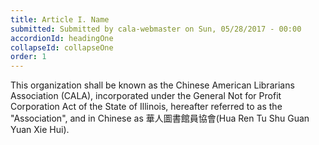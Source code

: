 ```yaml
---
title: Article I. Name
submitted: Submitted by cala-webmaster on Sun, 05/28/2017 - 00:00
accordionId: headingOne
collapseId: collapseOne
order: 1
---
```


This organization shall be known as the Chinese American Librarians Association (CALA), incorporated under the General Not for Profit Corporation Act of the State of Illinois, hereafter referred to as the "Association", and in Chinese as 華人圖書館員協會(Hua Ren Tu Shu Guan Yuan Xie Hui).
